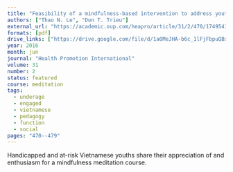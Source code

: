 ```yaml
---
title: "Feasibility of a mindfulness-based intervention to address youth issues in Vietnam"
authors: ["Thao N. Le", "Don T. Trieu"]
external_url: "https://academic.oup.com/heapro/article/31/2/470/1749541"
formats: [pdf]
drive_links: ["https://drive.google.com/file/d/1a0MeJHA-b6c_1lFjFbpuQBxcs9IVjc26/view?usp=drivesdk"]
year: 2016
month: jun
journal: "Health Promotion International"
volume: 31
number: 2
status: featured
course: meditation
tags:
  - underage
  - engaged
  - vietnamese
  - pedagogy
  - function
  - social
pages: "470--479"
---
```


Handicapped and at-risk Vietnamese youths share their appreciation of and enthusiasm for a mindfulness meditation course.

